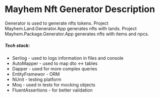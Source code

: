 # Mayhem Nft Generator Description

Generator is used to generate nfts tokens.
Project Mayhem.Land.Generator.App generates nfts with lands.
Project Mayhem.Package.Generator.App generates nfts with items and npcs.

##### Tech stack:
- Serilog - used to logs information in files and console
- AutoMapper - used to map dto <-> tables
- Dapper - used for more complex queries
- EntityFramewor - ORM
- NUnit - testing platform
- Moq - used in tests for mocking objects
- FluentAssertions - for better validation